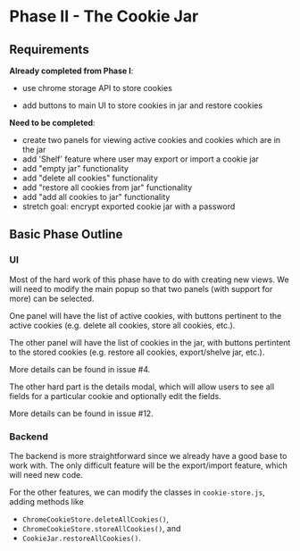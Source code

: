 # Phase II - The Cookie Jar

## Requirements

**Already completed from Phase I**:

-   use chrome storage API to store cookies

*   add buttons to main UI to store cookies in jar and restore cookies

**Need to be completed**:

-   create two panels for viewing active cookies and cookies which are in the jar
-   add 'Shelf' feature where user may export or import a cookie jar
-   add "empty jar" functionality
-   add "delete all cookies" functionality
-   add "restore all cookies from jar" functionality
-   add "add all cookies to jar" functionality
-   stretch goal: encrypt exported cookie jar with a password

## Basic Phase Outline

### UI

Most of the hard work of this phase have to do with creating new views. We will need
to modify the main popup so that two panels (with support for more) can be selected.

One panel will have the list of active cookies, with buttons pertinent to the active cookies (e.g. delete all cookies, store all cookies, etc.).

The other panel will have the list of cookies in the jar, with buttons pertintent to the
stored cookies (e.g. restore all cookies, export/shelve jar, etc.).

More details can be found in issue #4.

The other hard part is the details modal, which will allow users to see all fields for
a particular cookie and optionally edit the fields.

More details can be found in issue #12.

### Backend

The backend is more straightforward since we already have a good base to work with. The only difficult feature will be the export/import feature, which will need new code.

For the other features, we can modify the classes in `cookie-store.js`, adding methods like

-   `ChromeCookieStore.deleteAllCookies()`,
-   `ChromeCookieStore.storeAllCookies()`, and
-   `CookieJar.restoreAllCookies()`.
